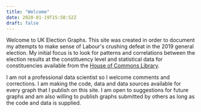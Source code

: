 ```yaml
---
title: "Welcome"
date: 2020-01-19T15:58:52Z
draft: false
---
```


Welcome to UK Election Graphs. This site was created in order to document my attempts to make sense of Labour's crushing defeat in the 2019 general election. My initial focus is to look for patterns and correlations between the election results at the constituency level and statistical data for constituencies available from the [House of Commons Library](https://commonslibrary.parliament.uk/). 

I am not a professional data scientist so I welcome comments and corrections. I am making the code, data and data sources available for every graph that I publish on this site. I am open to suggestions for future graphs and am also willing to publish graphs submitted by others as long as the code and data is supplied.
